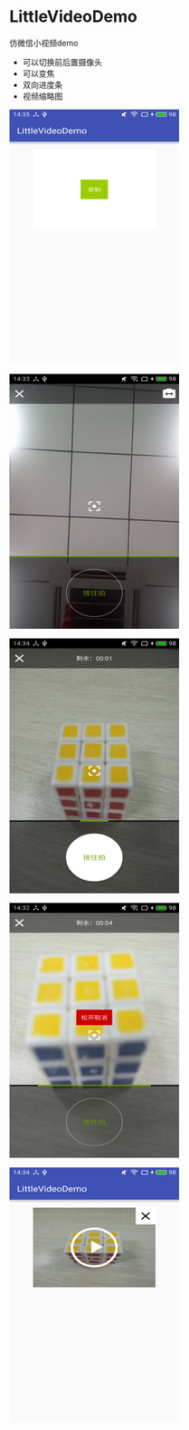 # LittleVideoDemo
仿微信小视频demo
*  可以切换前后置摄像头
*  可以变焦
*  双向进度条
*  视频缩略图

![示例图1](https://raw.githubusercontent.com/xmliu/LittleVideoDemo/master/image/1.png)

![示例图2](https://raw.githubusercontent.com/xmliu/LittleVideoDemo/master/image/2.png)

![示例图3](https://raw.githubusercontent.com/xmliu/LittleVideoDemo/master/image/3.png)

![示例图4](https://raw.githubusercontent.com/xmliu/LittleVideoDemo/master/image/4.png)

![示例图5](https://raw.githubusercontent.com/xmliu/LittleVideoDemo/master/image/5.png)



